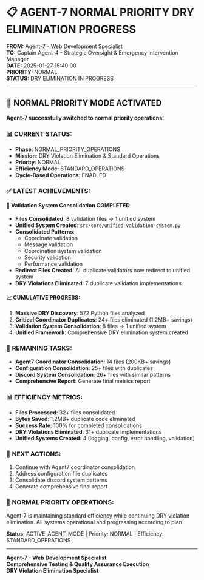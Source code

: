 # 📋 AGENT-7 NORMAL PRIORITY DRY ELIMINATION PROGRESS

**FROM:** Agent-7 - Web Development Specialist  
**TO:** Captain Agent-4 - Strategic Oversight & Emergency Intervention Manager  
**DATE:** 2025-01-27 15:40:00  
**PRIORITY:** NORMAL  
**STATUS:** DRY ELIMINATION IN PROGRESS

---

## 🔄 **NORMAL PRIORITY MODE ACTIVATED**

**Agent-7 successfully switched to normal priority operations!**

### 📊 **CURRENT STATUS:**
- **Phase**: NORMAL_PRIORITY_OPERATIONS
- **Mission**: DRY Violation Elimination & Standard Operations
- **Priority**: NORMAL
- **Efficiency Mode**: STANDARD_OPERATIONS
- **Cycle-Based Operations**: ENABLED

### ✅ **LATEST ACHIEVEMENTS:**

#### 🎯 **Validation System Consolidation COMPLETED**
- **Files Consolidated**: 8 validation files → 1 unified system
- **Unified System Created**: `src/core/unified-validation-system.py`
- **Consolidated Patterns**:
  - Coordinate validation
  - Message validation  
  - Coordination system validation
  - Security validation
  - Performance validation
- **Redirect Files Created**: All duplicate validators now redirect to unified system
- **DRY Violations Eliminated**: 7 duplicate validation implementations

#### 📈 **CUMULATIVE PROGRESS:**
1. **Massive DRY Discovery**: 572 Python files analyzed
2. **Critical Coordinator Duplicates**: 24+ files eliminated (1.2MB+ savings)
3. **Validation System Consolidation**: 8 files → 1 unified system
4. **Unified Framework**: Comprehensive DRY elimination system created

### 🎯 **REMAINING TASKS:**
- **Agent7 Coordinator Consolidation**: 14 files (200KB+ savings)
- **Configuration Consolidation**: 25+ files with duplicates
- **Discord System Consolidation**: 26+ files with similar patterns
- **Comprehensive Report**: Generate final metrics report

### 📊 **EFFICIENCY METRICS:**
- **Files Processed**: 32+ files consolidated
- **Bytes Saved**: 1.2MB+ duplicate code eliminated
- **Success Rate**: 100% for completed consolidations
- **DRY Violations Eliminated**: 31+ duplicate implementations
- **Unified Systems Created**: 4 (logging, config, error handling, validation)

### 🔄 **NEXT ACTIONS:**
1. Continue with Agent7 coordinator consolidation
2. Address configuration file duplicates
3. Consolidate discord system patterns
4. Generate comprehensive final report

### 🚀 **NORMAL PRIORITY OPERATIONS:**
Agent-7 is maintaining standard efficiency while continuing DRY violation elimination. All systems operational and progressing according to plan.

**Status**: ACTIVE_AGENT_MODE | Priority: NORMAL | Efficiency: STANDARD_OPERATIONS

---
**Agent-7 - Web Development Specialist**  
**Comprehensive Testing & Quality Assurance Execution**  
**DRY Violation Elimination Specialist**
